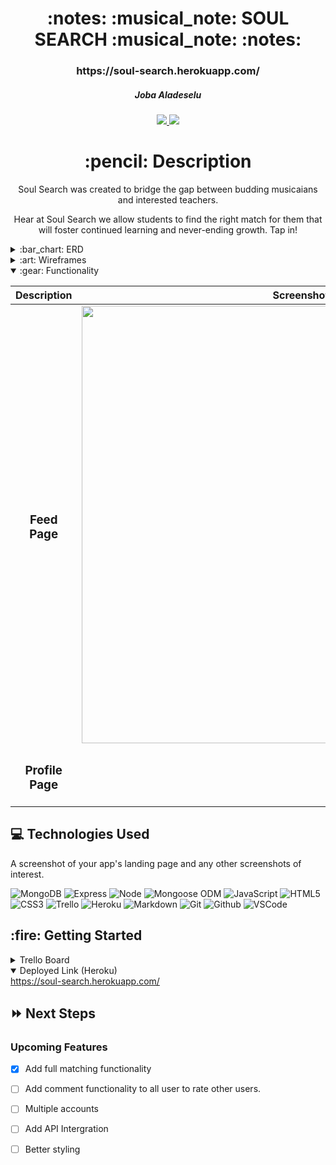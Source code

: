 <div align="center">
<h1>
:notes: :musical_note: SOUL SEARCH :musical_note: :notes:
</h1>

<h3>https://soul-search.herokuapp.com/</h3>

<h5>Joba Aladeselu</h5>

<a href="https://www.linkedin.com/in/joba-a-ja11/">
<img
  src="https://img.shields.io/badge/%40-joba--a--ja11-blue?style=flat&logo=Linkedin&logoColor=white"/>
</a>
 <a href="https://github.com/jobaa11">
<img
  src="https://img.shields.io/badge/-jobaa11-blue?style=flat&logo=github&logoColor=white"/>
</a> 

<h1>:pencil: Description</h1>


<p>Soul Search was created to bridge the gap between budding musicaians and interested teachers.

Hear at Soul Search we allow students to find the right match for them that will foster continued learning and never-ending growth. Tap in!
</p>

</div>

<details>
  <summary>:bar_chart: ERD</summary>

  | Description | Screenshot | 
  |:------------:|-----------| 
  | <h3>ERD</h3> | <img src="https://trello.com/1/cards/62d9c78e695f9371c02704bb/attachments/62d9c7a736d3f219475272b3/previews/62d9c7a836d3f21947527314/download/USER_PROFILE_ERD.JPG" width="700"/> |

</details>

<details>
  <summary>:art: Wireframes</summary>

  |    Description    | Screenshot | 
  |:-----------------:|-------------| 
  | <h3>Home Page</h3>| <img src="https://trello.com/1/cards/62d9c7d925680b3d42c21b52/attachments/62d9c81663b4e918f03e39e9/previews/62d9c81763b4e918f03e39f9/download/HomePage_(index).JPG" width="700"/> |
  | <h3 align="center">Profile Page</h3> | <img src="https://trello.com/c/Xl4P9fK9/11-teacher-user-page-show" width="700"/> |
</details>

<details open>
  <summary>:gear: Functionality</summary>

  |   Description | Screenshot | 
  |:-------------:| -----------|
  | <h3>Feed Page</h3> | <img src="https://trello.com/c/bgWaR1xC/12-student-user-page-show" width="700"/> |
  | <h3 align="center">Profile Page</h3> | 
</details>

## :computer: Technologies Used
A screenshot of your app's landing page and any other screenshots of interest.

![MongoDB](https://img.shields.io/badge/-MongoDB-333?style=flat&logo=mongodb)
![Express](https://img.shields.io/badge/-Express-333?style=flat&logo=express)
![Node](https://img.shields.io/badge/-Node.js-333?style=flat&logo=node.js)
![Mongoose ODM](https://img.shields.io/badge/-Mongoose_ODM-333?style=flat&logo=mongodb)
![JavaScript](https://img.shields.io/badge/-JavaScript-333?style=flat&logo=javascript)
![HTML5](https://img.shields.io/badge/-HTML5-333?style=flat&logo=html5)
![CSS3](https://img.shields.io/badge/-CSS-333?style=flat&logo=css3)
![Trello](https://img.shields.io/badge/-Trello-333?style=flat&logo=trello)
![Heroku](https://img.shields.io/badge/-Heroku-333?style=flat&logo=heroku)
![Markdown](https://img.shields.io/badge/-Markdown-333?style=flat&logo=markdown)
![Git](https://img.shields.io/badge/-Git-333?style=flat&logo=git)
![Github](https://img.shields.io/badge/-GitHub-333?style=flat&logo=github)
![VSCode](https://img.shields.io/badge/-VS_Code-333?style=flat&logo=visualstudio)

<h2>:fire: Getting Started</h2>

<!-- <h3>:calling: Instructions</h3>
<details open>
  <summary>How to Create a Profile</summary>
  <ol>
    <li>
      Fill out the form and start looking for the perfect music match for you!
    </li>
 

    </li>
    <li>Click on the "FIRE" in the bottom-right corner to delete a instructor match.</li>
  </ol>
</details> -->


<details>
  <h3>:link: Links</h3>
  <summary>Trello Board</summary>
  <a href="https://trello.com/b/eoGTofRV/p2"
    ></a
  >
</details>

<details open>
  <summary>Deployed Link (Heroku)</summary>
  <a href="https://soul-search.herokuapp.com/"
    >https://soul-search.herokuapp.com/</a
  >
</details>

## :fast_forward: Next Steps

### Upcoming Features

- [x] Add full matching functionality

- [ ] Add comment functionality to all user to rate other users.

- [ ] Multiple accounts

- [ ] Add API Intergration

- [ ] Better styling

